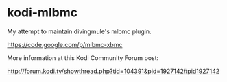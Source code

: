 # kodi-mlbmc

My attempt to maintain divingmule's mlbmc plugin.

https://code.google.com/p/mlbmc-xbmc

More information at this Kodi Community Forum post:

http://forum.kodi.tv/showthread.php?tid=104391&pid=1927142#pid1927142
